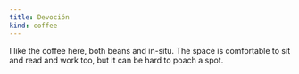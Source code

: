 ```yaml
---
title: Devoción
kind: coffee
---
```

I like the coffee here, both beans and in-situ. The space is comfortable to sit and read and work too, but it can be hard to poach a spot.
